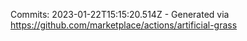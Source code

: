 Commits: 2023-01-22T15:15:20.514Z - Generated via https://github.com/marketplace/actions/artificial-grass
<br>
